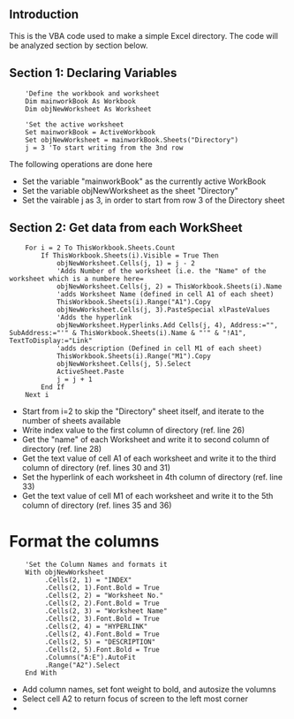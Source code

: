 ## Introduction
This is the VBA code used to make a simple Excel directory. The code will be analyzed section by section below. 

## Section 1: Declaring Variables
~~~
    'Define the workbook and worksheet
    Dim mainworkBook As Workbook
    Dim objNewWorksheet As Worksheet
    
    'Set the active worksheet
    Set mainworkBook = ActiveWorkbook
    Set objNewWorksheet = mainworkBook.Sheets("Directory")
    j = 3 'To start writing from the 3nd row
~~~

The following operations are done here 
- Set the variable "mainworkBook" as the currently active WorkBook 
- Set the variable objNewWorksheet as the sheet "Directory"
- Set the vairable j as 3, in order to start from row 3 of the Directory sheet


## Section 2: Get data from each WorkSheet 
~~~
    For i = 2 To ThisWorkbook.Sheets.Count
        If ThisWorkbook.Sheets(i).Visible = True Then
            objNewWorksheet.Cells(j, 1) = j - 2
            'Adds Number of the worksheet (i.e. the "Name" of the worksheet which is a numbere here=
            objNewWorksheet.Cells(j, 2) = ThisWorkbook.Sheets(i).Name
            'adds Worksheet Name (defined in cell A1 of each sheet)
            ThisWorkbook.Sheets(i).Range("A1").Copy
            objNewWorksheet.Cells(j, 3).PasteSpecial xlPasteValues
            'Adds the hyperlink
            objNewWorksheet.Hyperlinks.Add Cells(j, 4), Address:="", SubAddress:="'" & ThisWorkbook.Sheets(i).Name & "'" & "!A1", TextToDisplay:="Link"
            'adds description (Defined in cell M1 of each sheet)
            ThisWorkbook.Sheets(i).Range("M1").Copy
            objNewWorksheet.Cells(j, 5).Select
            ActiveSheet.Paste
            j = j + 1
        End If
    Next i
~~~

- Start from i=2 to skip the "Directory" sheet itself, and iterate to the number of sheets available 
- Write index value to the first column of directory (ref. line 26)
- Get the "name" of each Worksheet and write it to second column of directory (ref. line 28)
- Get the text value of cell A1 of each worksheet and write it to the third column of directory (ref. lines 30 and 31)
- Set the hyperlink of each worksheet in 4th column of directory (ref. line 33)
- Get the text value of cell M1 of each worksheet and write it to the 5th column of directory (ref. lines 35 and 36)

# Format the columns 
~~~
    'Set the Column Names and formats it
    With objNewWorksheet
         .Cells(2, 1) = "INDEX"
         .Cells(2, 1).Font.Bold = True
         .Cells(2, 2) = "Worksheet No."
         .Cells(2, 2).Font.Bold = True
         .Cells(2, 3) = "Worksheet Name"
         .Cells(2, 3).Font.Bold = True
         .Cells(2, 4) = "HYPERLINK"
         .Cells(2, 4).Font.Bold = True
         .Cells(2, 5) = "DESCRIPTION"
         .Cells(2, 5).Font.Bold = True
         .Columns("A:E").AutoFit
         .Range("A2").Select
    End With
~~~

- Add column names, set font weight to bold, and autosize the volumns 
- Select cell A2 to return focus of screen to the left most corner
- 

